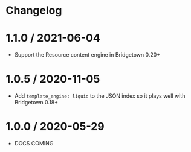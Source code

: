 # Changelog

# 1.1.0 / 2021-06-04

* Support the Resource content engine in Bridgetown 0.20+

# 1.0.5 / 2020-11-05

* Add `template_engine: liquid` to the JSON index so it plays well with Bridgetown 0.18+

# 1.0.0 / 2020-05-29

* DOCS COMING
